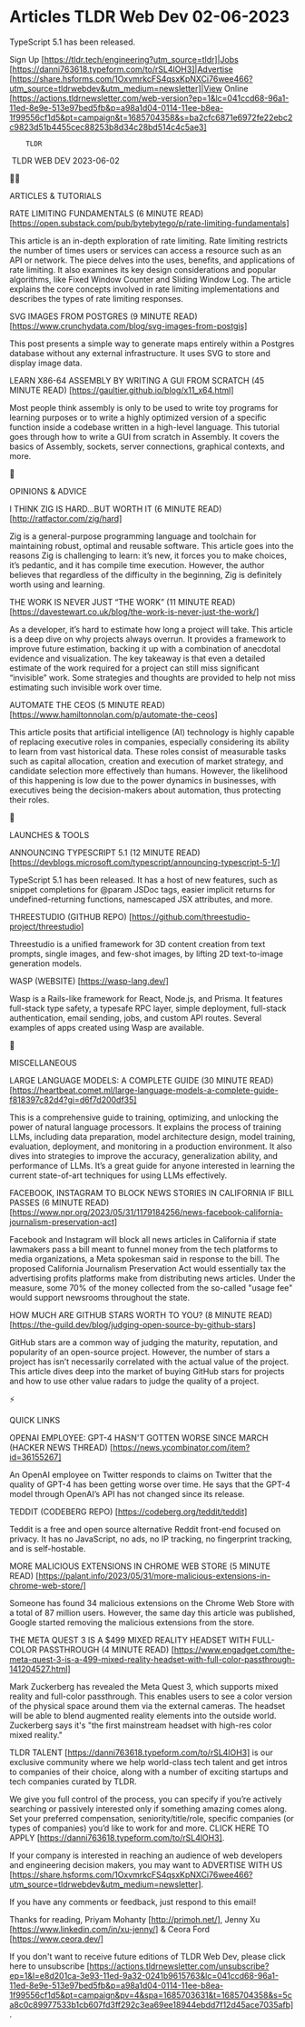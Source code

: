 # Articles TLDR Web Dev 02-06-2023

TypeScript 5.1 has been released.  

Sign Up [https://tldr.tech/engineering?utm_source=tldr]|Jobs
[https://danni763618.typeform.com/to/rSL4lOH3]|Advertise
[https://share.hsforms.com/1OxvmrkcFS4qsxKpNXCi76wee466?utm_source=tldrwebdev&utm_medium=newsletter]|View
Online
[https://actions.tldrnewsletter.com/web-version?ep=1&lc=041ccd68-96a1-11ed-8e9e-513e97bed5fb&p=a98a1d04-0114-11ee-b8ea-1f99556cf1d5&pt=campaign&t=1685704358&s=ba2cfc6871e6972fe22ebc2c9823d51b4455cec88253b8d34c28bd514c4c5ae3]


		TLDR 

 TLDR WEB DEV 2023-06-02

🧑‍💻 

ARTICLES & TUTORIALS

RATE LIMITING FUNDAMENTALS (6 MINUTE READ)
[https://open.substack.com/pub/bytebytego/p/rate-limiting-fundamentals]

This article is an in-depth exploration of rate limiting. Rate
limiting restricts the number of times users or services can access a
resource such as an API or network. The piece delves into the uses,
benefits, and applications of rate limiting. It also examines its key
design considerations and popular algorithms, like Fixed Window
Counter and Sliding Window Log. The article explains the core concepts
involved in rate limiting implementations and describes the types of
rate limiting responses. 

SVG IMAGES FROM POSTGRES (9 MINUTE READ)
[https://www.crunchydata.com/blog/svg-images-from-postgis]

This post presents a simple way to generate maps entirely within a
Postgres database without any external infrastructure. It uses SVG to
store and display image data. 

LEARN X86-64 ASSEMBLY BY WRITING A GUI FROM SCRATCH (45 MINUTE READ)
[https://gaultier.github.io/blog/x11_x64.html]

Most people think assembly is only to be used to write toy programs
for learning purposes or to write a highly optimized version of a
specific function inside a codebase written in a high-level language.
This tutorial goes through how to write a GUI from scratch in
Assembly. It covers the basics of Assembly, sockets, server
connections, graphical contexts, and more. 

🧠 

OPINIONS & ADVICE

I THINK ZIG IS HARD...BUT WORTH IT (6 MINUTE READ)
[http://ratfactor.com/zig/hard]

Zig is a general-purpose programming language and toolchain for
maintaining robust, optimal and reusable software. This article goes
into the reasons Zig is challenging to learn: it’s new, it forces
you to make choices, it’s pedantic, and it has compile time
execution. However, the author believes that regardless of the
difficulty in the beginning, Zig is definitely worth using and
learning. 

THE WORK IS NEVER JUST “THE WORK” (11 MINUTE READ)
[https://davestewart.co.uk/blog/the-work-is-never-just-the-work/]

As a developer, it’s hard to estimate how long a project will take.
This article is a deep dive on why projects always overrun. It
provides a framework to improve future estimation, backing it up with
a combination of anecdotal evidence and visualization. The key
takeaway is that even a detailed estimate of the work required for a
project can still miss significant “invisible” work. Some
strategies and thoughts are provided to help not miss estimating such
invisible work over time. 

AUTOMATE THE CEOS (5 MINUTE READ)
[https://www.hamiltonnolan.com/p/automate-the-ceos]

This article posits that artificial intelligence (AI) technology is
highly capable of replacing executive roles in companies, especially
considering its ability to learn from vast historical data. These
roles consist of measurable tasks such as capital allocation, creation
and execution of market strategy, and candidate selection more
effectively than humans. However, the likelihood of this happening is
low due to the power dynamics in businesses, with executives being the
decision-makers about automation, thus protecting their roles. 

🚀 

LAUNCHES & TOOLS

ANNOUNCING TYPESCRIPT 5.1 (12 MINUTE READ)
[https://devblogs.microsoft.com/typescript/announcing-typescript-5-1/]

TypeScript 5.1 has been released. It has a host of new features, such
as snippet completions for @param JSDoc tags, easier implicit returns
for undefined-returning functions, namescaped JSX attributes, and
more. 

THREESTUDIO (GITHUB REPO)
[https://github.com/threestudio-project/threestudio]

Threestudio is a unified framework for 3D content creation from text
prompts, single images, and few-shot images, by lifting 2D
text-to-image generation models. 

WASP (WEBSITE) [https://wasp-lang.dev/]

Wasp is a Rails-like framework for React, Node.js, and Prisma. It
features full-stack type safety, a typesafe RPC layer, simple
deployment, full-stack authentication, email sending, jobs, and custom
API routes. Several examples of apps created using Wasp are available.


🎁 

MISCELLANEOUS

LARGE LANGUAGE MODELS: A COMPLETE GUIDE (30 MINUTE READ)
[https://heartbeat.comet.ml/large-language-models-a-complete-guide-f818397c82d4?gi=d6f7d200df35]

This is a comprehensive guide to training, optimizing, and unlocking
the power of natural language processors. It explains the process of
training LLMs, including data preparation, model architecture design,
model training, evaluation, deployment, and monitoring in a production
environment. It also dives into strategies to improve the accuracy,
generalization ability, and performance of LLMs. It’s a great guide
for anyone interested in learning the current state-of-art techniques
for using LLMs effectively. 

FACEBOOK, INSTAGRAM TO BLOCK NEWS STORIES IN CALIFORNIA IF BILL PASSES
(6 MINUTE READ)
[https://www.npr.org/2023/05/31/1179184256/news-facebook-california-journalism-preservation-act]

Facebook and Instagram will block all news articles in California if
state lawmakers pass a bill meant to funnel money from the tech
platforms to media organizations, a Meta spokesman said in response to
the bill. The proposed California Journalism Preservation Act would
essentially tax the advertising profits platforms make from
distributing news articles. Under the measure, some 70% of the money
collected from the so-called "usage fee" would support newsrooms
throughout the state. 

HOW MUCH ARE GITHUB STARS WORTH TO YOU? (8 MINUTE READ)
[https://the-guild.dev/blog/judging-open-source-by-github-stars]

GitHub stars are a common way of judging the maturity, reputation, and
popularity of an open-source project. However, the number of stars a
project has isn’t necessarily correlated with the actual value of
the project. This article dives deep into the market of buying GitHub
stars for projects and how to use other value radars to judge the
quality of a project. 

⚡ 

QUICK LINKS

OPENAI EMPLOYEE: GPT-4 HASN'T GOTTEN WORSE SINCE MARCH (HACKER NEWS
THREAD) [https://news.ycombinator.com/item?id=36155267]

An OpenAI employee on Twitter responds to claims on Twitter that the
quality of GPT-4 has been getting worse over time. He says that the
GPT-4 model through OpenAI’s API has not changed since its release. 

TEDDIT (CODEBERG REPO) [https://codeberg.org/teddit/teddit]

Teddit is a free and open source alternative Reddit front-end focused
on privacy. It has no JavaScript, no ads, no IP tracking, no
fingerprint tracking, and is self-hostable. 

MORE MALICIOUS EXTENSIONS IN CHROME WEB STORE (5 MINUTE READ)
[https://palant.info/2023/05/31/more-malicious-extensions-in-chrome-web-store/]

Someone has found 34 malicious extensions on the Chrome Web Store with
a total of 87 million users. However, the same day this article was
published, Google started removing the malicious extensions from the
store. 

THE META QUEST 3 IS A $499 MIXED REALITY HEADSET WITH FULL-COLOR
PASSTHROUGH (4 MINUTE READ)
[https://www.engadget.com/the-meta-quest-3-is-a-499-mixed-reality-headset-with-full-color-passthrough-141204527.html]

Mark Zuckerberg has revealed the Meta Quest 3, which supports mixed
reality and full-color passthrough. This enables users to see a color
version of the physical space around them via the external cameras.
The headset will be able to blend augmented reality elements into the
outside world. Zuckerberg says it's "the first mainstream headset with
high-res color mixed reality." 

TLDR TALENT [https://danni763618.typeform.com/to/rSL4lOH3] is our
exclusive community where we help world-class tech talent and get
intros to companies of their choice, along with a number of exciting
startups and tech companies curated by TLDR.

We give you full control of the process, you can specify if you’re
actively searching or passively interested only if something amazing
comes along. Set your preferred compensation, seniority/title/role,
specific companies (or types of companies) you’d like to work for
and more. CLICK HERE TO APPLY
[https://danni763618.typeform.com/to/rSL4lOH3].

If your company is interested in reaching an audience of web
developers and engineering decision makers, you may want to ADVERTISE
WITH US
[https://share.hsforms.com/1OxvmrkcFS4qsxKpNXCi76wee466?utm_source=tldrwebdev&utm_medium=newsletter].


If you have any comments or feedback, just respond to this email! 

Thanks for reading, 
Priyam Mohanty [http://primoh.net/], Jenny Xu
[https://www.linkedin.com/in/xu-jenny/] & Ceora Ford
[https://www.ceora.dev/] 

If you don't want to receive future editions of TLDR Web Dev,
please click here to unsubscribe
[https://actions.tldrnewsletter.com/unsubscribe?ep=1&l=e8d201ca-3e93-11ed-9a32-0241b9615763&lc=041ccd68-96a1-11ed-8e9e-513e97bed5fb&p=a98a1d04-0114-11ee-b8ea-1f99556cf1d5&pt=campaign&pv=4&spa=1685703631&t=1685704358&s=5ca8c0c89977533b1cb607fd3ff292c3ea69ee18944ebdd7f12d45ace7035afb].